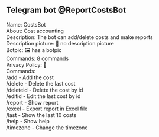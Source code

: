 ## Telegram bot @ReportCostsBot

Name: CostsBot\
About: Cost accounting\
Description: The bot can add/delete costs and make reports\
Description picture: 🚫 no description picture\
Botpic: 🖼 has a botpic\
Commands: 8 commands\
Privacy Policy: 🚫\
Commands:\
    /add - Add the cost\
    /delete - Delete the last cost\
    /deleteid - Delete the cost by id\
    /editid - Edit the last cost by id\
    /report - Show report\
    /excel - Export report in Excel file\
    /last - Show the last 10 costs\
    /help - Show help\
    /timezone - Change the timezone
